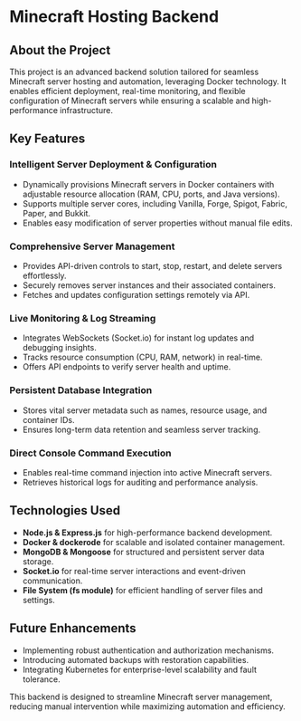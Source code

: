 # Minecraft Hosting Backend

## About the Project

This project is an advanced backend solution tailored for seamless Minecraft server hosting and automation, leveraging Docker technology. It enables efficient deployment, real-time monitoring, and flexible configuration of Minecraft servers while ensuring a scalable and high-performance infrastructure.

## Key Features

### Intelligent Server Deployment & Configuration
- Dynamically provisions Minecraft servers in Docker containers with adjustable resource allocation (RAM, CPU, ports, and Java versions).
- Supports multiple server cores, including Vanilla, Forge, Spigot, Fabric, Paper, and Bukkit.
- Enables easy modification of server properties without manual file edits.

### Comprehensive Server Management
- Provides API-driven controls to start, stop, restart, and delete servers effortlessly.
- Securely removes server instances and their associated containers.
- Fetches and updates configuration settings remotely via API.

### Live Monitoring & Log Streaming
- Integrates WebSockets (Socket.io) for instant log updates and debugging insights.
- Tracks resource consumption (CPU, RAM, network) in real-time.
- Offers API endpoints to verify server health and uptime.

### Persistent Database Integration
- Stores vital server metadata such as names, resource usage, and container IDs.
- Ensures long-term data retention and seamless server tracking.

### Direct Console Command Execution
- Enables real-time command injection into active Minecraft servers.
- Retrieves historical logs for auditing and performance analysis.

## Technologies Used
- **Node.js & Express.js** for high-performance backend development.
- **Docker & dockerode** for scalable and isolated container management.
- **MongoDB & Mongoose** for structured and persistent server data storage.
- **Socket.io** for real-time server interactions and event-driven communication.
- **File System (fs module)** for efficient handling of server files and settings.

## Future Enhancements
- Implementing robust authentication and authorization mechanisms.
- Introducing automated backups with restoration capabilities.
- Integrating Kubernetes for enterprise-level scalability and fault tolerance.

This backend is designed to streamline Minecraft server management, reducing manual intervention while maximizing automation and efficiency.

